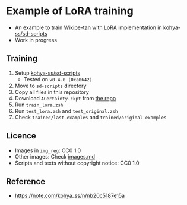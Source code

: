 
# Example of LoRA training

- An example to train [Wikipe-tan](https://en.wikipedia.org/wiki/Wikipedia:Wikipe-tan) with LoRA implementation in [kohya-ss/sd-scripts](https://github.com/kohya-ss/sd-scripts)
- Work in progress

## Training

1. Setup [kohya-ss/sd-scripts](https://github.com/kohya-ss/sd-scripts)
    - Tested on ``v0.4.0 (0ca0642)``
2. Move to ``sd-scripts`` directory
3. Copy all files in this repository
4. Download ``ACertainty.ckpt`` from [the repo](https://huggingface.co/JosephusCheung/ACertainty/blob/main/ACertainty.ckpt)
5. Run ``train_lora.zsh``
6. Run ``test_lora.zsh`` and ``test_original.zsh``
7. Check ``trained/last-examples`` and ``trained/original-examples``

## Licence

- Images in ``img_reg``: CC0 1.0
- Other images: Check [images.md](images.md)
- Scripts and texts without copyright notice: CC0 1.0

## Reference

- <https://note.com/kohya_ss/n/nb20c5187e15a>

